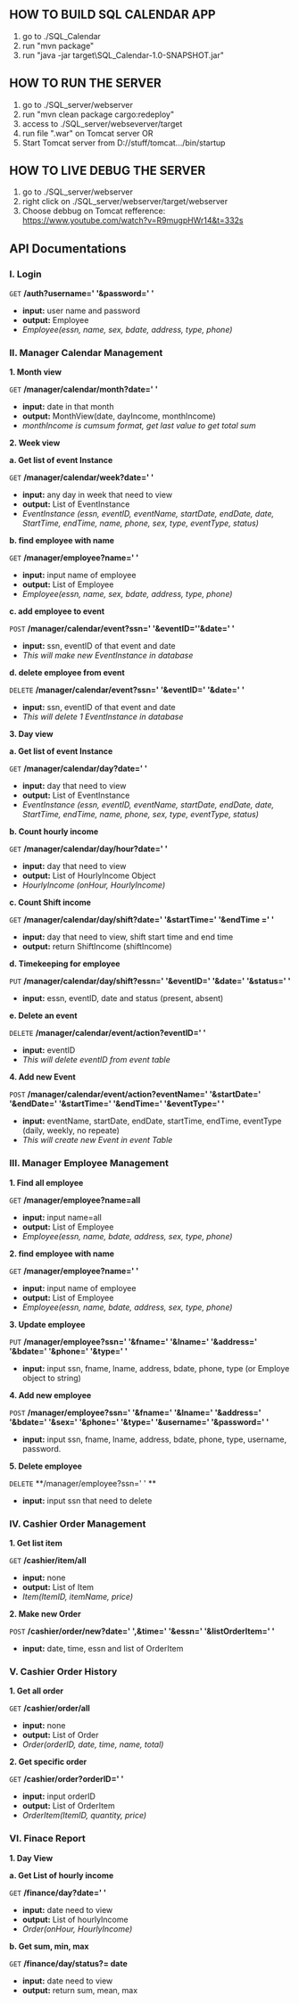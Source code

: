 ## HOW TO BUILD SQL CALENDAR APP
1. go to ./SQL_Calendar
2. run "mvn package"
3. run "java -jar target\SQL_Calendar-1.0-SNAPSHOT.jar"

## HOW TO RUN THE SERVER
1. go to ./SQL_server/webserver
2. run "mvn clean package cargo:redeploy"
3. access to ./SQL_server/webseverver/target
4. run file ".war" on Tomcat server
OR
3. Start Tomcat server from D://stuff/tomcat.../bin/startup


## HOW TO LIVE DEBUG THE SERVER
1. go to ./SQL_server/webserver
2. right click on ./SQL_server/webserver/target/webserver
3. Choose debbug on Tomcat
refference: https://www.youtube.com/watch?v=R9mugpHWr14&t=332s


## API Documentations

### I. Login

`GET` **/auth?username=' '&password=' '**
- **input:** user name and password
- **output:** Employee
-  *Employee(essn, name, sex, bdate, address, type, phone)*

### II. Manager Calendar Management

**1. Month view**

`GET` **/manager/calendar/month?date=' '**
- **input:** date in that month
- **output:** MonthView(date, dayIncome, monthIncome)
- *monthIncome is cumsum format, get last value to get total sum*

**2. Week view**

**a. Get list of event Instance**

`GET` **/manager/calendar/week?date=' '**
- **input:** any day in week that need to view
- **output:** List of EventInstance 
-  *EventInstance (essn, eventID, eventName, startDate, endDate, date, StartTime, endTime, name, phone, sex, type, eventType, status)*

 **b. find employee with name**

`GET` **/manager/employee?name=' '**
- **input:** input name of employee
- **output:** List of Employee
-  *Employee(essn, name, sex, bdate, address, type, phone)*

**c. add employee to event**

`POST` **/manager/calendar/event?ssn=' '&eventID=''&date=' '**
- **input:** ssn, eventID of that event and date
- *This will make new EventInstance in database*

**d. delete employee from event**

`DELETE` **/manager/calendar/event?ssn=' '&eventID=' '&date=' '**
- **input:** ssn, eventID of that event and date
- *This will delete 1 EventInstance in database*

**3. Day view**

**a. Get list of event Instance**

`GET` **/manager/calendar/day?date=' '**
- **input:** day that need to view
- **output:** List of EventInstance 
-  *EventInstance (essn, eventID, eventName, startDate, endDate, date, StartTime, endTime, name, phone, sex, type, eventType, status)*

**b. Count hourly income**

`GET` **/manager/calendar/day/hour?date=' '**
- **input:** day that need to view
- **output:** List of HourlyIncome Object
-  *HourlyIncome (onHour, HourlyIncome)*

**c. Count Shift income**

`GET` **/manager/calendar/day/shift?date=' '&startTime=' '&endTime =' '**
- **input:** day that need to view, shift start time and end time
- **output:** return ShiftIncome (shiftIncome)

**d. Timekeeping for employee**

`PUT` **/manager/calendar/day/shift?essn=' '&eventID=' '&date=' '&status=' '**
- **input:** essn, eventID, date and status (present, absent)

**e. Delete an event**

`DELETE` **/manager/calendar/event/action?eventID=' '**
- **input:** eventID
- *This will delete eventID from event table*

**4. Add new Event**

`POST` **/manager/calendar/event/action?eventName=' '&startDate=' '&endDate=' '&startTime=' '&endTime=' '&eventType=' '**
- **input:** eventName, startDate, endDate, startTime, endTime, eventType (daily, weekly, no repeate)
- *This will create new Event in event Table*

### III. Manager Employee Management

 **1. Find all employee**

`GET` **/manager/employee?name=all**
- **input:** input name=all
- **output:** List of Employee
-  *Employee(essn, name,  bdate, address, sex, type, phone)*

 **2. find employee with name**

`GET` **/manager/employee?name=' '**
- **input:** input name of employee
- **output:** List of Employee
-  *Employee(essn, name,  bdate, address, sex, type, phone)*

 **3. Update employee**

`PUT` **/manager/employee?ssn=' '&fname=' '&lname=' '&address=' '&bdate=' '&phone=' '&type=' '**
- **input:** input ssn, fname, lname, address, bdate, phone, type (or Employe object to string)

 **4. Add new employee**

`POST` **/manager/employee?ssn=' '&fname=' '&lname=' '&address=' '&bdate=' '&sex=' '&phone=' '&type=' '&username=' '&password=' '**
- **input:** input ssn, fname, lname, address, bdate, phone, type, username, password.

 **5. Delete employee**

`DELETE` **/manager/employee?ssn=' ' **
- **input:** input ssn that need to delete

### IV. Cashier Order Management

 **1. Get list item**

 `GET` **/cashier/item/all**
 - **input:** none
- **output:** List of Item
-  *Item(ItemID, itemName,  price)*

 **2. Make new Order**

 `POST` **/cashier/order/new?date=' ',&time=' '&essn=' '&listOrderItem=' '**
 - **input:** date, time, essn and list of OrderItem

### V. Cashier Order History

 **1. Get all order**

`GET` **/cashier/order/all**
- **input:** none
- **output:** List of Order
-  *Order(orderID, date,  time, name, total)*

 **2. Get specific order**

`GET` **/cashier/order?orderID=' '**
- **input:** input orderID
- **output:** List of OrderItem
-  *OrderItem(ItemID, quantity,  price)*

### VI. Finace Report

 **1. Day View**
 
 **a. Get List of hourly income**

`GET` **/finance/day?date=' '**
- **input:** date need to view
- **output:** List of hourlyIncome
-  *Order(onHour, HourlyIncome)*

 **b. Get sum, min, max**
 
`GET` **/finance/day/status?= date**
- **input:** date need to view
- **output:** return sum, mean, max




